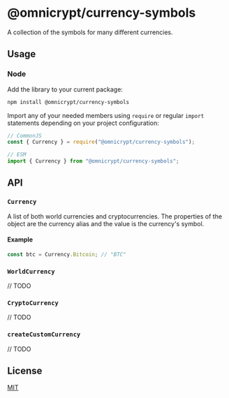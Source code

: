 # @omnicrypt/currency-symbols

A collection of the symbols for many different currencies.

## Usage

### Node

Add the library to your current package:

```sh
npm install @omnicrypt/currency-symbols
```

Import any of your needed members using `require` or regular `import` statements depending on your project configuration:

```js
// CommonJS
const { Currency } = require("@omnicrypt/currency-symbols");

// ESM
import { Currency } from "@omnicrypt/currency-symbols";
```

## API

### `Currency`

A list of both world currencies and cryptocurrencies. The properties of the object are the currency alias and the value is the currency's symbol.

#### Example

```js
const btc = Currency.Bitcoin; // "BTC"
```

### `WorldCurrency`

// TODO

### `CryptoCurrency`

// TODO

### `createCustomCurrency`

// TODO

## License

[MIT](./LICENSE)

